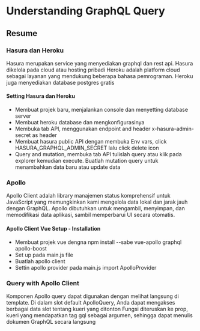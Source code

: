 # Understanding GraphQL Query

## Resume

### Hasura dan Heroku
Hasura merupakan service yang menyediakan graphql dan rest api. Hasura dikelola pada cloud atau hosting pribadi
Heroku adalah platform cloud sebagai layanan yang mendukung beberapa bahasa pemrograman. Heroku juga menyediakan database postgres gratis

#### Setting Hasura dan Heroku
- Membuat projek baru, menjalankan console dan menyetting database server
- Membuat heroku database dan mengkonfigurasinya
- Membuka tab API, menggunakan endpoint and header x-hasura-admin-secret as header
- Membuat hasura public API dengan membuka Env vars, click HASURA_GRAPHQL_ADMIN_SECRET lalu click delete icon
- Query and mutation, membuka tab API tulislah query atau klik pada explorer kemudian execute. Buatlah mutation query untuk menambahkan data baru atau update data

### Apollo
Apollo Client adalah library manajemen status komprehensif untuk JavaScript yang memungkinkan kami mengelola data lokal dan jarak jauh dengan GraphQL. Apollo dibutuhkan untuk mengambil, menyimpan, dan memodifikasi data aplikasi, sambil memperbarui UI secara otomatis.

#### Apollo Client Vue Setup - Installation
- Membuat projek vue dengna npm install --sabe vue-apollo graphql apollo-boost
- Set up pada main.js file
- Buatlah apollo client
- Settin apollo provider pada main.js import ApolloProvider

### Query with Apollo Client
Komponen Apollo query dapat digunakan dengan melihat langsung di template. Di dalam slot default ApolloQuery, Anda dapat mengakses berbagai data slot tentang kueri yang ditonton
Fungsi diteruskan ke prop, kueri yang mendapatkan tag gql sebagai argumen, sehingga dapat menulis dokumen GraphQL secara langsung

